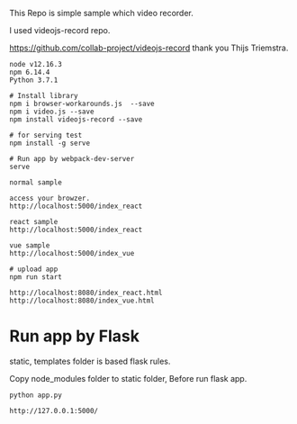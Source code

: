 

This Repo is simple sample which video recorder.

I used videojs-record repo.


https://github.com/collab-project/videojs-record
thank you Thijs Triemstra.

```
node v12.16.3
npm 6.14.4
Python 3.7.1
```

```
# Install library
npm i browser-workarounds.js  --save
npm i video.js --save
npm install videojs-record --save

# for serving test
npm install -g serve

# Run app by webpack-dev-server
serve

normal sample

access your browzer.
http://localhost:5000/index_react

react sample
http://localhost:5000/index_react

vue sample
http://localhost:5000/index_vue

# upload app
npm run start

http://localhost:8080/index_react.html
http://localhost:8080/index_vue.html
```

# Run app by Flask

static, templates folder is based flask rules.
    
Copy node_modules folder to static folder, Before run flask app.
    

```
python app.py

http://127.0.0.1:5000/
```



